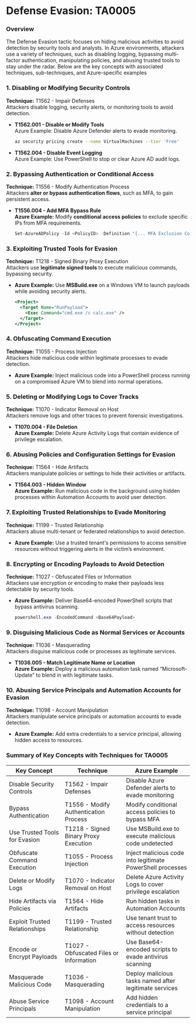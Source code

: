 # Defense Evasion: TA0005

### Overview

The Defense Evasion tactic focuses on hiding malicious activities to avoid detection by security tools and analysts. In Azure environments, attackers use a variety of techniques, such as disabling logging, bypassing multi-factor authentication, manipulating policies, and abusing trusted tools to stay under the radar. Below are the key concepts with associated techniques, sub-techniques, and Azure-specific examples

### **1. Disabling or Modifying Security Controls**

**Technique:** T1562 - Impair Defenses\
Attackers disable logging, security alerts, or monitoring tools to avoid detection.

*   **T1562.001 - Disable or Modify Tools**\
    Azure Example: Disable Azure Defender alerts to evade monitoring.

    ```bash
    az security pricing create --name VirtualMachines --tier 'Free'
    ```
* **T1562.004 - Disable Event Logging**\
  Azure Example: Use PowerShell to stop or clear Azure AD audit logs.

### **2. Bypassing Authentication or Conditional Access**

**Technique:** T1556 - Modify Authentication Process\
Attackers **alter or bypass authentication flows**, such as MFA, to gain persistent access.

*   **T1556.004 - Add MFA Bypass Rule**\
    **Azure Example:** Modify **conditional access policies** to exclude specific IPs from MFA requirements.

    ```powershell
    Set-AzureADPolicy -Id <PolicyID> -Definition "{... MFA Exclusion Config...}"
    ```

### **3. Exploiting Trusted Tools for Evasion**

**Technique:** T1218 - Signed Binary Proxy Execution\
Attackers use **legitimate signed tools** to execute malicious commands, bypassing security.

*   **Azure Example:** Use **MSBuild.exe** on a Windows VM to launch payloads while avoiding security alerts.

    ```xml
    <Project>
      <Target Name="RunPayload">
        <Exec Command="cmd.exe /c calc.exe" />
      </Target>
    </Project>
    ```

### **4. Obfuscating Command Execution**

**Technique:** T1055 - Process Injection\
Attackers hide malicious code within legitimate processes to evade detection.

* **Azure Example:** Inject malicious code into a PowerShell process running on a compromised Azure VM to blend into normal operations.

### **5. Deleting or Modifying Logs to Cover Tracks**

**Technique:** T1070 - Indicator Removal on Host\
Attackers remove logs and other traces to prevent forensic investigations.

* **T1070.004 - File Deletion**\
  **Azure Example:** Delete Azure Activity Logs that contain evidence of privilege escalation.

### **6. Abusing Policies and Configuration Settings for Evasion**

**Technique:** T1564 - Hide Artifacts\
Attackers manipulate policies or settings to hide their activities or artifacts.

* **T1564.003 - Hidden Window**\
  **Azure Example:** Run malicious code in the background using hidden processes within Automation Accounts to avoid user detection.

### **7. Exploiting Trusted Relationships to Evade Monitoring**

**Technique:** T1199 - Trusted Relationship\
Attackers abuse multi-tenant or federated relationships to avoid detection.

* **Azure Example:** Use a trusted tenant's permissions to access sensitive resources without triggering alerts in the victim’s environment.

### **8. Encrypting or Encoding Payloads to Avoid Detection**

**Technique:** T1027 - Obfuscated Files or Information\
Attackers use encryption or encoding to make their payloads less detectable by security tools.

*   **Azure Example:** Deliver Base64-encoded PowerShell scripts that bypass antivirus scanning.

    ```powershell
    powershell.exe -EncodedCommand <Base64Payload>
    ```

### **9. Disguising Malicious Code as Normal Services or Accounts**

**Technique:** T1036 - Masquerading\
Attackers disguise malicious code or processes as legitimate services.

* **T1036.005 - Match Legitimate Name or Location**\
  **Azure Example:** Deploy a malicious automation task named “Microsoft-Update” to blend in with legitimate tasks.

### **10. Abusing Service Principals and Automation Accounts for Evasion**

**Technique:** T1098 - Account Manipulation\
Attackers manipulate service principals or automation accounts to evade detection.

* **Azure Example:** Add extra credentials to a service principal, allowing hidden access to resources.

### **Summary of Key Concepts with Techniques for TA0005**

| **Key Concept**               | **Technique**                           | **Azure Example**                                          |
| ----------------------------- | --------------------------------------- | ---------------------------------------------------------- |
| Disable Security Controls     | T1562 - Impair Defenses                 | Disable Azure Defender alerts to evade monitoring          |
| Bypass Authentication         | T1556 - Modify Authentication Process   | Modify conditional access policies to bypass MFA           |
| Use Trusted Tools for Evasion | T1218 - Signed Binary Proxy Execution   | Use MSBuild.exe to execute malicious code undetected       |
| Obfuscate Command Execution   | T1055 - Process Injection               | Inject malicious code into legitimate PowerShell processes |
| Delete or Modify Logs         | T1070 - Indicator Removal on Host       | Delete Azure Activity Logs to cover privilege escalation   |
| Hide Artifacts via Policies   | T1564 - Hide Artifacts                  | Run hidden tasks in Automation Accounts                    |
| Exploit Trusted Relationships | T1199 - Trusted Relationship            | Use tenant trust to access resources without detection     |
| Encode or Encrypt Payloads    | T1027 - Obfuscated Files or Information | Use Base64-encoded scripts to evade antivirus scanning     |
| Masquerade Malicious Code     | T1036 - Masquerading                    | Deploy malicious tasks named after legitimate services     |
| Abuse Service Principals      | T1098 - Account Manipulation            | Add hidden credentials to a service principal              |
